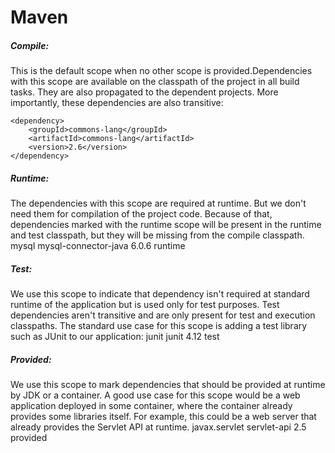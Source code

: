 # Maven

##### Compile:
This is the default scope when no other scope is provided.Dependencies with this scope are available on the classpath of the project in all build tasks. They are also propagated to the dependent projects. More importantly, these dependencies are also transitive:
```
<dependency>
    <groupId>commons-lang</groupId>
    <artifactId>commons-lang</artifactId>
    <version>2.6</version>
</dependency>
```

##### Runtime:
The dependencies with this scope are required at runtime. But we don't need them for compilation of the project code. Because of that, dependencies marked with the runtime scope will be present in the runtime and test classpath, but they will be missing from the compile classpath.
<dependency>
    <groupId>mysql</groupId>
    <artifactId>mysql-connector-java</artifactId>
    <version>6.0.6</version>
    <scope>runtime</scope>
</dependency>

##### Test:
We use this scope to indicate that dependency isn't required at standard runtime of the application but is used only for test purposes.
Test dependencies aren't transitive and are only present for test and execution classpaths.
The standard use case for this scope is adding a test library such as JUnit to our application:
<dependency>
    <groupId>junit</groupId>
    <artifactId>junit</artifactId>
    <version>4.12</version>
    <scope>test</scope>
</dependency>


##### Provided:
We use this scope to mark dependencies that should be provided at runtime by JDK or a container.
A good use case for this scope would be a web application deployed in some container, where the container already provides some libraries itself. For example, this could be a web server that already provides the Servlet API at runtime.
<dependency>
    <groupId>javax.servlet</groupId>
    <artifactId>servlet-api</artifactId>
    <version>2.5</version>
    <scope>provided</scope>
</dependency>
